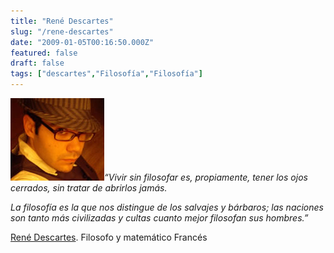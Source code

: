 ```yaml
---
title: "René Descartes"
slug: "/rene-descartes"
date: "2009-01-05T00:16:50.000Z"
featured: false
draft: false
tags: ["descartes","Filosofía","Filosofía"]
---
```



![dr-hackito](./images/dr-hackito_ftfvrt.jpg "dr-hackito")*“Vivir sin filosofar es, propiamente, tener los ojos cerrados, sin tratar de abrirlos jamás.*

*La filosofía es la que nos distingue de los salvajes y bárbaros; las naciones son tanto más civilizadas y cultas cuanto mejor filosofan sus hombres.”*

[René Descartes](http://es.wikipedia.org/wiki/Des_Cartes). Filosofo y matemático Francés



